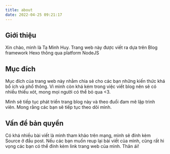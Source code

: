 ```yaml
---
title: about
date: 2022-04-25 09:21:17
---
```

## Giới thiệu

Xin chào, mình là Tạ Minh Huy. Trang web này được viết ra dựa trên Blog framework Hexo thông qua platform NodeJS

## Mục đích

Mục đích của trang web này nhằm chia sẻ cho các bạn những kiến thức khá bổ ích và phổ thông. Vì mình còn khá kém trong việc viết blog nên sẽ có nhiều thiếu xót, mong mọi người có thể bỏ qua <3.

Mình sẽ tiếp tục phát triển trang blog này và theo đuổi đam mê lập trình viên. Mong rằng các bạn sẽ tiếp tục theo dõi mình.

## Vấn đề bản quyền

Có khá nhiều bài viết là mình tham khảo trên mạng, mình sẽ đính kèm Source ở đầu post. Nếu các bạn muốn reup lại bài viết của mình, cũng rất hi vọng các bạn có thể đính kèm link trang web của mình. Thân ái!